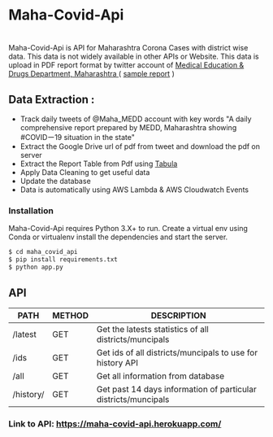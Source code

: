 # Maha-Covid-Api
#

Maha-Covid-Api is API for Maharashtra Corona Cases with district wise data. This data is not widely available in other APIs or Website. This data is upload in PDF report format by twitter account of [ Medical Education & Drugs Department, Maharashtra ](https://twitter.com/Maha_MEDD) ( [sample report]( https://drive.google.com/file/d/1PjkafyLnCxLh5ul-LSeHckhqfMXzOf40/view ) ) 


## Data Extraction :
  - Track daily tweets of @Maha_MEDD account with key words "A daily comprehensive report prepared by MEDD, Maharashtra showing #COVIDー19 situation in the state" 
  - Extract the Google Drive url of pdf from tweet and download the pdf on server
  - Extract the Report Table from Pdf using [Tabula]( https://github.com/chezou/tabula-py )
  - Apply Data Cleaning to get useful data
  - Update the database
  - Data is automatically using AWS Lambda & AWS Cloudwatch Events



### Installation

Maha-Covid-Api requires Python 3.X+ to run.
Create a virtual env using Conda or virtualenv install the dependencies and start the server.

```sh
$ cd maha_covid_api
$ pip install requirements.txt
$ python app.py
```



## API


| PATH | METHOD | DESCRIPTION |
| ------ | ------ | ------ |
| /latest | GET | Get the latests statistics of all districts/muncipals |
| /ids | GET | Get ids of all districts/muncipals to use for history API |
| /all | GET | Get all information from database
| /history/<id> | GET | Get past 14 days information of particular districts/muncipals  |


### Link to API: https://maha-covid-api.herokuapp.com/

